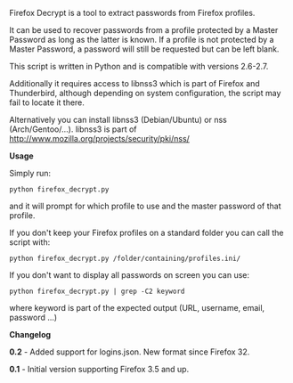 Firefox Decrypt is a tool to extract passwords from Firefox profiles.

It can be used to recover passwords from a profile protected by a Master
Password as long as the latter is known.
If a profile is not protected by a Master Password, a password will still be
requested but can be left blank.

This script is written in Python and is compatible with versions 2.6-2.7.

Additionally it requires access to libnss3 which is part of Firefox and
Thunderbird, although depending on system configuration, the script may fail to
locate it there.

Alternatively you can install libnss3 (Debian/Ubuntu) or nss (Arch/Gentoo/...).
libnss3 is part of http://www.mozilla.org/projects/security/pki/nss/


**Usage**

Simply run:

```
python firefox_decrypt.py
```

and it will prompt for which profile to use and the master password of that
profile.

If you don't keep your Firefox profiles on a standard folder you can call the script with:

```
python firefox_decrypt.py /folder/containing/profiles.ini/
```

If you don't want to display all passwords on screen you can use:

```
python firefox_decrypt.py | grep -C2 keyword
```
where keyword is part of the expected output (URL, username, email, password ...)


**Changelog**

**0.2** - Added support for logins.json. New format since Firefox 32.

**0.1** - Initial version supporting Firefox 3.5 and up.
